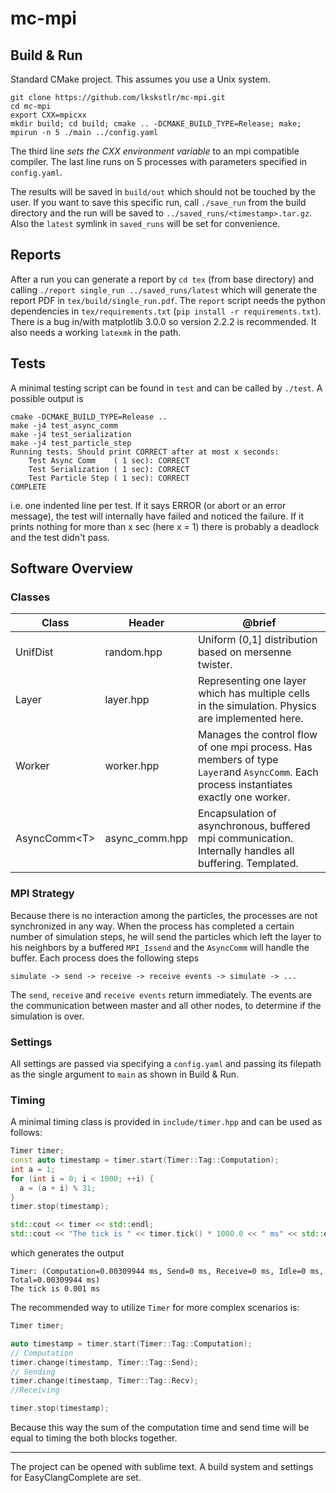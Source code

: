 # mc-mpi

## Build & Run
Standard CMake project. This assumes you use a Unix system.
```shell-session
git clone https://github.com/lkskstlr/mc-mpi.git
cd mc-mpi
export CXX=mpicxx
mkdir build; cd build; cmake .. -DCMAKE_BUILD_TYPE=Release; make;
mpirun -n 5 ./main ../config.yaml
```
The third line *sets the CXX environment variable* to an mpi compatible compiler. The last line runs on 5 processes with parameters specified in `config.yaml`.

The results will be saved in `build/out` which should not be touched by the user. If you want to save this specific run, call `./save_run` from the build directory and the run will be saved to `../saved_runs/<timestamp>.tar.gz`. Also the `latest` symlink in `saved_runs` will be set for convenience.


## Reports
After a run you can generate a report by `cd tex` (from base directory) and calling `./report single_run ../saved_runs/latest` which will generate the report PDF in `tex/build/single_run.pdf`. The `report` script needs the python dependencies in `tex/requirements.txt` (`pip install -r requirements.txt`). There is a bug in/with matplotlib 3.0.0 so version 2.2.2 is recommended. It also needs a working `latexmk` in the path.

## Tests
A minimal testing script can be found in `test` and can be called by `./test`. A possible output is
```shell-session
cmake -DCMAKE_BUILD_TYPE=Release ..
make -j4 test_async_comm
make -j4 test_serialization
make -j4 test_particle_step
Running tests. Should print CORRECT after at most x seconds:
    Test Async Comm    ( 1 sec): CORRECT
    Test Serialization ( 1 sec): CORRECT
    Test Particle Step ( 1 sec): CORRECT
COMPLETE
```
i.e. one indented line per test. If it says ERROR (or abort or an error message), the test will internally have failed and noticed the failure. If it prints nothing for more than x sec (here x = 1) there is probably a deadlock and the test didn't pass.

## Software Overview

### Classes
| Class         | Header | @brief      |
|---------------|--------|-------------|
| UnifDist      |random.hpp | Uniform (0,1] distribution based on mersenne twister. |
| Layer         |layer.hpp  | Representing one layer which has multiple cells in the simulation. Physics are implemented here. |
| Worker        |worker.hpp | Manages the control flow of one mpi process. Has members of type  `Layer`and `AsyncComm`. Each process instantiates exactly one worker. |
| AsyncComm&lt;T&gt; |async_comm.hpp| Encapsulation of asynchronous, buffered mpi communication. Internally handles all buffering. Templated. |

### MPI Strategy
Because there is no interaction among the particles, the processes are not synchronized in any way. When the process has completed a certain number of simulation steps, he will send the particles which left the layer to his neighbors by a buffered `MPI_Issend` and the `AsyncComm` will handle the buffer. Each process does the following steps
```
simulate -> send -> receive -> receive events -> simulate -> ...
```
The `send`, `receive` and `receive events` return immediately. The events are the communication between master and all other nodes, to determine if the simulation is over.

### Settings
All settings are passed via specifying a `config.yaml` and passing its filepath as the single argument to `main` as shown in Build & Run.


### Timing
A minimal timing class is provided in `include/timer.hpp` and can be used as follows:
```cpp
Timer timer;
const auto timestamp = timer.start(Timer::Tag::Computation);
int a = 1;
for (int i = 0; i < 1000; ++i) {
  a = (a + i) % 31;
}
timer.stop(timestamp);

std::cout << timer << std::endl;
std::cout << "The tick is " << timer.tick() * 1000.0 << " ms" << std::endl;
```
which generates the output
```shell-session
Timer: (Computation=0.00309944 ms, Send=0 ms, Receive=0 ms, Idle=0 ms, Total=0.00309944 ms)
The tick is 0.001 ms
```

The recommended way to utilize `Timer` for more complex scenarios is:
```cpp
Timer timer;

auto timestamp = timer.start(Timer::Tag::Computation);
// Computation
timer.change(timestamp, Timer::Tag::Send);
// Sending
timer.change(timestamp, Timer::Tag::Recv);
//Receiving

timer.stop(timestamp);

```
Because this way the sum of the computation time and send time will be equal to timing the both blocks together.

---
The project can be opened with sublime text. A build system and settings for EasyClangComplete are set.
